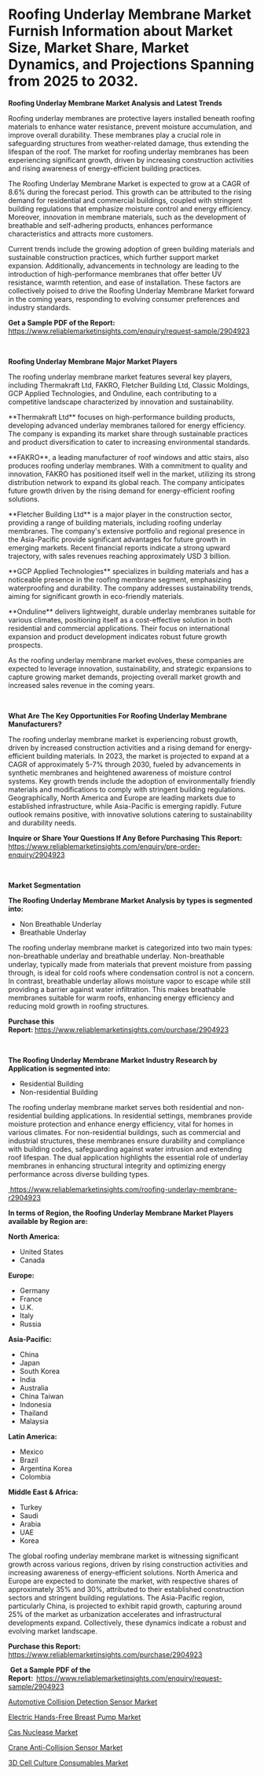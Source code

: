 <p><h1>Roofing Underlay Membrane Market Furnish Information about Market Size, Market Share, Market Dynamics, and Projections Spanning from 2025 to 2032.</h1></p><p><strong>Roofing Underlay Membrane Market Analysis and Latest Trends</strong></p>
<p><p>Roofing underlay membranes are protective layers installed beneath roofing materials to enhance water resistance, prevent moisture accumulation, and improve overall durability. These membranes play a crucial role in safeguarding structures from weather-related damage, thus extending the lifespan of the roof. The market for roofing underlay membranes has been experiencing significant growth, driven by increasing construction activities and rising awareness of energy-efficient building practices.</p><p>The Roofing Underlay Membrane Market is expected to grow at a CAGR of 8.6% during the forecast period. This growth can be attributed to the rising demand for residential and commercial buildings, coupled with stringent building regulations that emphasize moisture control and energy efficiency. Moreover, innovation in membrane materials, such as the development of breathable and self-adhering products, enhances performance characteristics and attracts more customers.</p><p>Current trends include the growing adoption of green building materials and sustainable construction practices, which further support market expansion. Additionally, advancements in technology are leading to the introduction of high-performance membranes that offer better UV resistance, warmth retention, and ease of installation. These factors are collectively poised to drive the Roofing Underlay Membrane Market forward in the coming years, responding to evolving consumer preferences and industry standards.</p></p>
<p><strong>Get a Sample PDF of the Report:&nbsp;</strong> <a href="https://www.reliablemarketinsights.com/enquiry/request-sample/2904923?utm_campaign=2185&utm_medium=2&utm_source=Github&utm_content=ia&utm_term=12032025&utm_id=roofing-underlay-membrane">https://www.reliablemarketinsights.com/enquiry/request-sample/2904923</a></p>
<p>&nbsp;</p>
<p><strong>Roofing Underlay Membrane Major Market Players</strong></p>
<p><p>The roofing underlay membrane market features several key players, including Thermakraft Ltd, FAKRO, Fletcher Building Ltd, Classic Moldings, GCP Applied Technologies, and Onduline, each contributing to a competitive landscape characterized by innovation and sustainability.</p><p>**Thermakraft Ltd** focuses on high-performance building products, developing advanced underlay membranes tailored for energy efficiency. The company is expanding its market share through sustainable practices and product diversification to cater to increasing environmental standards.</p><p>**FAKRO**, a leading manufacturer of roof windows and attic stairs, also produces roofing underlay membranes. With a commitment to quality and innovation, FAKRO has positioned itself well in the market, utilizing its strong distribution network to expand its global reach. The company anticipates future growth driven by the rising demand for energy-efficient roofing solutions.</p><p>**Fletcher Building Ltd** is a major player in the construction sector, providing a range of building materials, including roofing underlay membranes. The company's extensive portfolio and regional presence in the Asia-Pacific provide significant advantages for future growth in emerging markets. Recent financial reports indicate a strong upward trajectory, with sales revenues reaching approximately USD 3 billion.</p><p>**GCP Applied Technologies** specializes in building materials and has a noticeable presence in the roofing membrane segment, emphasizing waterproofing and durability. The company addresses sustainability trends, aiming for significant growth in eco-friendly materials.</p><p>**Onduline** delivers lightweight, durable underlay membranes suitable for various climates, positioning itself as a cost-effective solution in both residential and commercial applications. Their focus on international expansion and product development indicates robust future growth prospects.</p><p>As the roofing underlay membrane market evolves, these companies are expected to leverage innovation, sustainability, and strategic expansions to capture growing market demands, projecting overall market growth and increased sales revenue in the coming years.</p></p>
<p>&nbsp;</p>
<p><strong>What Are The Key Opportunities For Roofing Underlay Membrane Manufacturers?</strong></p>
<p><p>The roofing underlay membrane market is experiencing robust growth, driven by increased construction activities and a rising demand for energy-efficient building materials. In 2023, the market is projected to expand at a CAGR of approximately 5-7% through 2030, fueled by advancements in synthetic membranes and heightened awareness of moisture control systems. Key growth trends include the adoption of environmentally friendly materials and modifications to comply with stringent building regulations. Geographically, North America and Europe are leading markets due to established infrastructure, while Asia-Pacific is emerging rapidly. Future outlook remains positive, with innovative solutions catering to sustainability and durability needs.</p></p>
<p><strong>Inquire or Share Your Questions If Any Before Purchasing This Report:</strong> <a href="https://www.reliablemarketinsights.com/enquiry/pre-order-enquiry/2904923?utm_campaign=2185&utm_medium=2&utm_source=Github&utm_content=ia&utm_term=12032025&utm_id=roofing-underlay-membrane">https://www.reliablemarketinsights.com/enquiry/pre-order-enquiry/2904923</a></p>
<p>&nbsp;</p>
<p><strong>Market Segmentation</strong></p>
<p><strong>The Roofing Underlay Membrane Market Analysis by types is segmented into:</strong></p>
<p><ul><li>Non Breathable Underlay</li><li>Breathable Underlay</li></ul></p>
<p><p>The roofing underlay membrane market is categorized into two main types: non-breathable underlay and breathable underlay. Non-breathable underlay, typically made from materials that prevent moisture from passing through, is ideal for cold roofs where condensation control is not a concern. In contrast, breathable underlay allows moisture vapor to escape while still providing a barrier against water infiltration. This makes breathable membranes suitable for warm roofs, enhancing energy efficiency and reducing mold growth in roofing structures.</p></p>
<p><strong>Purchase this Report:&nbsp;</strong><a href="https://www.reliablemarketinsights.com/purchase/2904923?utm_campaign=2185&utm_medium=2&utm_source=Github&utm_content=ia&utm_term=12032025&utm_id=roofing-underlay-membrane">https://www.reliablemarketinsights.com/purchase/2904923</a></p>
<p>&nbsp;</p>
<p><strong>The Roofing Underlay Membrane Market Industry Research by Application is segmented into:</strong></p>
<p><ul><li>Residential Building</li><li>Non-residential Building</li></ul></p>
<p><p>The roofing underlay membrane market serves both residential and non-residential building applications. In residential settings, membranes provide moisture protection and enhance energy efficiency, vital for homes in various climates. For non-residential buildings, such as commercial and industrial structures, these membranes ensure durability and compliance with building codes, safeguarding against water intrusion and extending roof lifespan. The dual application highlights the essential role of underlay membranes in enhancing structural integrity and optimizing energy performance across diverse building types.</p></p>
<p><a href="https://www.reliablemarketinsights.com/roofing-underlay-membrane-r2904923?utm_campaign=2185&utm_medium=2&utm_source=Github&utm_content=ia&utm_term=12032025&utm_id=roofing-underlay-membrane">&nbsp;https://www.reliablemarketinsights.com/roofing-underlay-membrane-r2904923</a></p>
<p><strong>In terms of Region, the Roofing Underlay Membrane Market Players available by Region are:</strong></p>
<p>
    <p> <strong> North America: </strong>
        <ul>
            <li>United States</li>
            <li>Canada</li>
        </ul>
        </p> 
    <p> <strong> Europe: </strong>
        <ul>
            <li>Germany</li>
            <li>France</li>
            <li>U.K.</li>
            <li>Italy</li>
            <li>Russia</li>
        </ul>
        </p> 
    <p> <strong> Asia-Pacific: </strong>
        <ul>
            <li>China</li>
            <li>Japan</li>
            <li>South Korea</li>
            <li>India</li>
            <li>Australia</li>
            <li>China Taiwan</li>
            <li>Indonesia</li>
            <li>Thailand</li>
            <li>Malaysia</li>
        </ul>
        </p> 
    <p> <strong> Latin America: </strong>
        <ul>
            <li>Mexico</li>
            <li>Brazil</li>
            <li>Argentina Korea</li>
            <li>Colombia</li>
        </ul>
        </p> 
    <p> <strong> Middle East & Africa: </strong>
        <ul>
            <li>Turkey</li>
            <li>Saudi</li>
            <li>Arabia</li>
            <li>UAE</li>
            <li>Korea</li>
        </ul>
    </p>
    </p>
<p><p>The global roofing underlay membrane market is witnessing significant growth across various regions, driven by rising construction activities and increasing awareness of energy-efficient solutions. North America and Europe are expected to dominate the market, with respective shares of approximately 35% and 30%, attributed to their established construction sectors and stringent building regulations. The Asia-Pacific region, particularly China, is projected to exhibit rapid growth, capturing around 25% of the market as urbanization accelerates and infrastructural developments expand. Collectively, these dynamics indicate a robust and evolving market landscape.</p></p>
<p><strong>Purchase this Report: </strong><a href="https://www.reliablemarketinsights.com/purchase/2904923?utm_campaign=2185&utm_medium=2&utm_source=Github&utm_content=ia&utm_term=12032025&utm_id=roofing-underlay-membrane">https://www.reliablemarketinsights.com/purchase/2904923</a></p>
<p>&nbsp;<strong>Get a Sample PDF of the Report:&nbsp;&nbsp;</strong><a href="https://www.reliablemarketinsights.com/enquiry/request-sample/2904923?utm_campaign=2185&utm_medium=2&utm_source=Github&utm_content=ia&utm_term=12032025&utm_id=roofing-underlay-membrane">https://www.reliablemarketinsights.com/enquiry/request-sample/2904923</a></p>
<p><strong></strong></p>
<p><p><a href="https://github.com/watzondechao/Market-Research-Report-List-1/blob/main/automotive-collision-detection-sensor-market.md?utm_campaign=2185&utm_medium=2&utm_source=Github&utm_content=ia&utm_term=12032025&utm_id=roofing-underlay-membrane">Automotive Collision Detection Sensor Market</a></p><p><a href="https://github.com/chkrselia/Market-Research-Report-List-1/blob/main/electric-hands-free-breast-pump-market.md?utm_campaign=2185&utm_medium=2&utm_source=Github&utm_content=ia&utm_term=12032025&utm_id=roofing-underlay-membrane">Electric Hands-Free Breast Pump Market</a></p><p><a href="https://github.com/pidlisseas/Market-Research-Report-List-1/blob/main/cas-nuclease-market.md?utm_campaign=2185&utm_medium=2&utm_source=Github&utm_content=ia&utm_term=12032025&utm_id=roofing-underlay-membrane">Cas Nuclease Market</a></p><p><a href="https://github.com/phephezxnf/Market-Research-Report-List-1/blob/main/crane-anti-collision-sensor-market.md?utm_campaign=2185&utm_medium=2&utm_source=Github&utm_content=ia&utm_term=12032025&utm_id=roofing-underlay-membrane">Crane Anti-Collision Sensor Market</a></p><p><a href="https://github.com/iroldilom/Market-Research-Report-List-1/blob/main/3d-cell-culture-consumables-market.md?utm_campaign=2185&utm_medium=2&utm_source=Github&utm_content=ia&utm_term=12032025&utm_id=roofing-underlay-membrane">3D Cell Culture Consumables Market</a></p></p>
